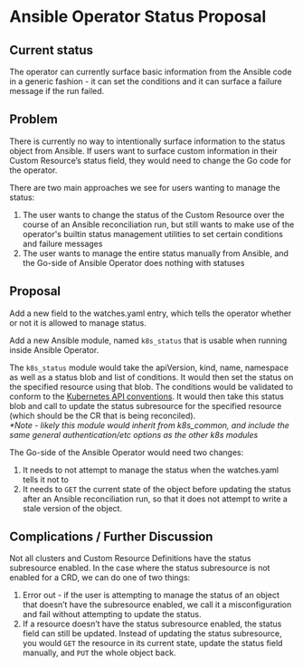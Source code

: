 # Ansible Operator Status Proposal


## Current status
The operator can currently surface basic information from the Ansible code in a generic fashion - it can set the conditions and it can surface a failure message if the run failed.

## Problem

There is currently no way to intentionally surface information to the status object from Ansible. If users want to surface custom information in their Custom Resource’s status field, they would need to change the Go code for the operator.

There are two main approaches we see for users wanting to manage the status:

1. The user wants to change the status of the Custom Resource over the course of an Ansible reconciliation run, but still wants to make use of the operator's builtin status management utilities to set certain conditions and failure messages
1. The user wants to manage the entire status manually from Ansible, and the Go-side of Ansible Operator does nothing with statuses


## Proposal

Add a new field to the watches.yaml entry, which tells the operator whether or not it is allowed to manage status.

Add a new Ansible module, named `k8s_status` that is usable when running inside Ansible Operator.

The `k8s_status` module would take the apiVersion, kind, name, namespace as well as a status blob and list of conditions. It would then set the status on the specified resource using that blob. The conditions would be validated to conform to the [Kubernetes API conventions](https://github.com/kubernetes/community/blob/cbe9c8ac5f71a99179d7ffe4a008b9018830af72/contributors/devel/sig-architecture/api-conventions.md#typical-status-properties). It would then take this status blob and call to update the status subresource for the specified resource (which should be the CR that is being reconciled).\
_**Note - likely this module would inherit from k8s_common, and include the same general authentication/etc options as the other k8s modules*_

The Go-side of the Ansible Operator would need two changes:
1. It needs to not attempt to manage the status when the watches.yaml tells it not to
1. It needs to `GET` the current state of the object before updating the status after an Ansible reconciliation run, so that it does not attempt to write a stale version of the object.



## Complications / Further Discussion

Not all clusters and Custom Resource Definitions have the status subresource enabled. In the case where the status subresource is not enabled for a CRD, we can do one of two things:

1. Error out - if the user is attempting to manage the status of an object that doesn’t have the subresource enabled, we call it a misconfiguration and fail without attempting to update the status.
2. If a resource doesn’t have the status subresource enabled, the status field can still be updated. Instead of updating the status subresource, you would `GET` the resource in its current state, update the status field manually, and `PUT` the whole object back.

